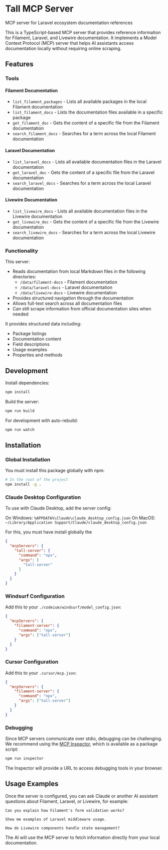 # Tall MCP Server

MCP server for Laravel ecosystem documentation references

This is a TypeScript-based MCP server that provides reference information for Filament, Laravel, and Livewire documentation. It implements a Model Context Protocol (MCP) server that helps AI assistants access documentation locally without requiring online scraping.

## Features

### Tools

#### Filament Documentation

- `list_filament_packages` - Lists all available packages in the local Filament documentation
- `list_filament_docs` - Lists the documentation files available in a specific package
- `get_filament_doc` - Gets the content of a specific file from the Filament documentation
- `search_filament_docs` - Searches for a term across the local Filament documentation

#### Laravel Documentation

- `list_laravel_docs` - Lists all available documentation files in the Laravel documentation
- `get_laravel_doc` - Gets the content of a specific file from the Laravel documentation
- `search_laravel_docs` - Searches for a term across the local Laravel documentation

#### Livewire Documentation

- `list_livewire_docs` - Lists all available documentation files in the Livewire documentation
- `get_livewire_doc` - Gets the content of a specific file from the Livewire documentation
- `search_livewire_docs` - Searches for a term across the local Livewire documentation

### Functionality

This server:

- Reads documentation from local Markdown files in the following directories:
  - `/data/filament-docs` - Filament documentation
  - `/data/laravel-docs` - Laravel documentation
  - `/data/livewire-docs` - Livewire documentation
- Provides structured navigation through the documentation
- Allows full-text search across all documentation files
- Can still scrape information from official documentation sites when needed

It provides structured data including:

- Package listings
- Documentation content
- Field descriptions
- Usage examples
- Properties and methods

## Development

Install dependencies:

```bash
npm install
```

Build the server:

```bash
npm run build
```

For development with auto-rebuild:

```bash
npm run watch
```

## Installation

### Global Installation

You must install this package globally with npm:

```bash
# In the root of the project
npm install -g .
```

### Claude Desktop Configuration

To use with Claude Desktop, add the server config:

On Windows: `%APPDATA%\Claude\claude_desktop_config.json`
On MacOS: `~/Library/Application Support/Claude/claude_desktop_config.json`

For this, you must have install globally the 


```json
{
  "mcpServers": {
    "tall-server": {
      "command": "npx",
      "args": [
        "tall-server"
      ]
    }
  }
}
```

### Windsurf Configuration

Add this to your `./codeium/windsurf/model_config.json`:

```json
{
  "mcpServers": {
    "filament-server": {
      "command": "npx",
      "args": ["tall-server"]
    }
  }
}
```

### Cursor Configuration

Add this to your `.cursor/mcp.json`:

```json
{
  "mcpServers": {
    "filament-server": {
      "command": "npx",
      "args": ["tall-server"]
    }
  }
}
```

### Debugging

Since MCP servers communicate over stdio, debugging can be challenging. We recommend using the [MCP Inspector](https://github.com/modelcontextprotocol/inspector), which is available as a package script:

```bash
npm run inspector
```

The Inspector will provide a URL to access debugging tools in your browser.

## Usage Examples

Once the server is configured, you can ask Claude or another AI assistant questions about Filament, Laravel, or Livewire, for example:

```
Can you explain how Filament's form validation works?
```

```
Show me examples of Laravel middleware usage.
```

```
How do Livewire components handle state management?
```

The AI will use the MCP server to fetch information directly from your local documentation.
